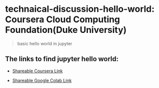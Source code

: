 # technaical-discussion-hello-world: Coursera Cloud Computing Foundation(Duke University)

>basic hello world in jupyter


## The links to find jupyter hello world:

* [Shareable Coursera Link](https://hub.coursera-apps.org:443/connect/sharedtxtwspzl?forceRefresh=false)

* [Shareable Google Colab Link]()
